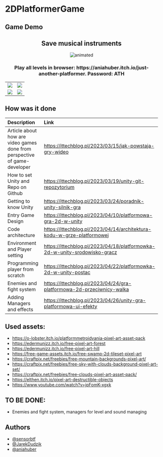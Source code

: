 # 2DPlatformerGame

## Game Demo

<h2 align="center">
  Save musical instruments
</h2>
<p align="center">
  <img src="https://user-images.githubusercontent.com/100610252/234251861-37939cb3-f26f-4779-aa03-16ecd8c63438.gif" alt="animated" />
</p>
<h3 align="center">
  Play all levels in browser: https://aniahuber.itch.io/just-another-platformer. Password: ATH
</h3>

|   |   |
|---|---|
| ![](https://user-images.githubusercontent.com/100610252/234253870-5b76f2d2-ee86-41df-8998-eac024e9b009.gif)  |  ![](https://user-images.githubusercontent.com/100610252/234256927-d27e3022-2b4d-40af-a36b-fc860d6cebc6.gif) |
![](https://user-images.githubusercontent.com/100610252/234259221-f7d1dbf5-5a25-4061-aa7f-acd97e7c6837.gif)  |  ![](https://user-images.githubusercontent.com/100610252/234252482-ac2baf45-5395-4e05-860c-54880e664cf0.gif) |



## How was it done

| Description     | Link                |
| :------- | :------------------------- |
| Article about how are video games done from perspective of game-developer | https://ittechblog.pl/2023/03/15/jak-powstaja-gry-wideo |
| How to set Unity and Repo on Github | https://ittechblog.pl/2023/03/19/unity-git-repozytorium |
| Getting to know Unity | https://ittechblog.pl/2023/03/24/poradnik-unity-silnik-gra |
| Entry Game Design | https://ittechblog.pl/2023/04/10/platformowa-gra-2d-w-unity |
| Code architecture |  https://ittechblog.pl/2023/04/14/architektura-kodu-w-grze-platformowej  |
| Environment and Player setting | https://ittechblog.pl/2023/04/18/platformowka-2d-w-unity-srodowisko-gracz |
| Programming player from scratch | https://ittechblog.pl/2023/04/22/platformowka-2d-w-unity-postac |
| Enemies and fight system | https://ittechblog.pl/2023/04/24/gra-platformowa-2d-przeciwnicy-walka |
| Adding Managers and effects | https://ittechblog.pl/2023/04/26/unity-gra-platformowa-ui-efekty |


## Used assets: 
- https://o-lobster.itch.io/platformmetroidvania-pixel-art-asset-pack
- https://edermunizz.itch.io/free-pixel-art-forest
- https://edermunizz.itch.io/free-pixel-art-hill
- https://free-game-assets.itch.io/free-swamp-2d-tileset-pixel-art
- https://craftpix.net/freebies/free-mountain-backgrounds-pixel-art/
- https://craftpix.net/freebies/free-sky-with-clouds-background-pixel-art-set/
- https://craftpix.net/freebies/free-clouds-pixel-art-asset-pack/
- https://elthen.itch.io/pixel-art-destructible-objects
- https://www.youtube.com/watch?v=jpFomK-xgxk

## TO BE DONE: 
- Enemies and fight system, managers for level and sound managing

## Authors
- [@sensorbtf](https://github.com/sensorbtf)
- [@JarekDudzik](https://github.com/JarekDudzik)
- [@aniahuber](https://github.com/aniahuber)
